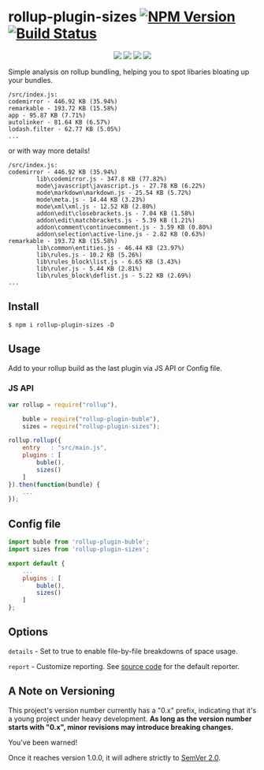 rollup-plugin-sizes [![NPM Version](https://img.shields.io/npm/v/rollup-plugin-sizes.svg)](https://www.npmjs.com/package/rollup-plugin-sizes) [![Build Status](https://img.shields.io/travis/tivac/rollup-plugin-sizes/master.svg)](https://travis-ci.org/tivac/rollup-plugin-sizes)
===========
<p align="center">
    <a href="https://www.npmjs.com/package/rollup-plugin-sizes" alt="NPM License"><img src="https://img.shields.io/npm/l/rollup-plugin-sizes.svg" /></a>
    <a href="https://www.npmjs.com/package/rollup-plugin-sizes" alt="NPM Downloads"><img src="https://img.shields.io/npm/dm/rollup-plugin-sizes.svg" /></a>
    <a href="https://david-dm.org/tivac/rollup-plugin-sizes" alt="Dependency Status"><img src="https://img.shields.io/david/tivac/rollup-plugin-sizes.svg" /></a>
    <a href="https://david-dm.org/tivac/rollup-plugin-sizes#info=devDependencies" alt="devDependency Status"><img src="https://img.shields.io/david/dev/tivac/rollup-plugin-sizes.svg" /></a>
</p>

Simple analysis on rollup bundling, helping you to spot libaries bloating up your bundles.

```
/src/index.js:
codemirror - 446.92 KB (35.94%)
remarkable - 193.72 KB (15.58%)
app - 95.87 KB (7.71%)
autolinker - 81.64 KB (6.57%)
lodash.filter - 62.77 KB (5.05%)
...
```

or with way more details!

```
/src/index.js:
codemirror - 446.92 KB (35.94%)
        lib\codemirror.js - 347.8 KB (77.82%)
        mode\javascript\javascript.js - 27.78 KB (6.22%)
        mode\markdown\markdown.js - 25.54 KB (5.72%)
        mode\meta.js - 14.44 KB (3.23%)
        mode\xml\xml.js - 12.52 KB (2.80%)
        addon\edit\closebrackets.js - 7.04 KB (1.58%)
        addon\edit\matchbrackets.js - 5.39 KB (1.21%)
        addon\comment\continuecomment.js - 3.59 KB (0.80%)
        addon\selection\active-line.js - 2.82 KB (0.63%)
remarkable - 193.72 KB (15.58%)
        lib\common\entities.js - 46.44 KB (23.97%)
        lib\rules.js - 10.2 KB (5.26%)
        lib\rules_block\list.js - 6.65 KB (3.43%)
        lib\ruler.js - 5.44 KB (2.81%)
        lib\rules_block\deflist.js - 5.22 KB (2.69%)
...
```

## Install

`$ npm i rollup-plugin-sizes -D`

## Usage

Add to your rollup build as the last plugin via JS API or Config file.

### JS API

```js
var rollup = require("rollup"),

    buble = require("rollup-plugin-buble"),
    sizes = require("rollup-plugin-sizes");

rollup.rollup({
    entry   : "src/main.js",
    plugins : [
        buble(),
        sizes()
    ]
}).then(function(bundle) {
    ...
});
```

## Config file

```js
import buble from 'rollup-plugin-buble';
import sizes from 'rollup-plugin-sizes';

export default {
    ...
    plugins : [
        buble(),
        sizes()
    ]
};
```

## Options

`details` - Set to true to enable file-by-file breakdowns of space usage.

`report` - Customize reporting. See [source code](index.js) for the default reporter.

## A Note on Versioning

This project's version number currently has a "0.x" prefix, indicating that it's a young
project under heavy development. **As long as the version number starts with
"0.x", minor revisions may introduce breaking changes.**

You've been warned!

Once it reaches version 1.0.0, it will adhere strictly to [SemVer 2.0](http://semver.org/spec/v2.0.0.html).
